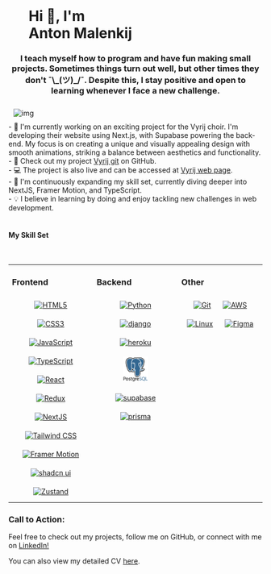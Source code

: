 <h1 style="margin: 16px 40px" align="">Hi 👋, I'm 
    <br>Anton Malenkij</h1>
<h3 align="center">I teach myself how to program and have fun making small projects. Sometimes things turn out well, but other times they don't ¯\_(ツ)_/¯. Despite this, I stay positive and open to learning whenever I face a new challenge.</h3>

<img style="margin: 10px" src="https://st3.depositphotos.com/2617209/16064/v/600/depositphotos_160641966-stock-illustration-programmer-cartoon-character.jpg" alt="img" />
<br>
- 🔭 I'm currently working on an exciting project for the Vyrij choir. I'm developing their website using Next.js, with Supabase powering the back-end. My focus is on creating a unique and visually appealing design with smooth animations, striking a balance between aesthetics and functionality.
<br>
- 🚀 Check out my project <a href="https://github.com/AMalenkij/vyrij">Vyrij git</a> on GitHub.
<br>
- 💻 The project is also live and can be accessed at <a href="https://vyrij.net/">Vyrij web page</a>.
<br>
- 🌱 I'm continuously expanding my skill set, currently diving deeper into NextJS, Framer Motion, and TypeScript.
<br>
- 💡 I believe in learning by doing and enjoy tackling new challenges in web development.
<br>
<br>
<h4>My Skill Set</h4>
<br>
<table><tr><td valign="top" width="33%">

### Frontend  
<div align="center">  
<a href="https://en.wikipedia.org/wiki/HTML5" target="_blank"><img style="margin: 10px" src="https://profilinator.rishav.dev/skills-assets/html5-original-wordmark.svg" alt="HTML5" height="50" /></a>  
<a href="https://www.w3schools.com/css/" target="_blank"><img style="margin: 10px" src="https://profilinator.rishav.dev/skills-assets/css3-original-wordmark.svg" alt="CSS3" height="50" /></a>  
<a href="https://www.javascript.com/" target="_blank"><img style="margin: 10px" src="https://profilinator.rishav.dev/skills-assets/javascript-original.svg" alt="JavaScript" height="50" /></a>
<a href="https://www.typescriptlang.org/" target="_blank"><img style="margin: 10px" src="https://profilinator.rishav.dev/skills-assets/typescript-original.svg" alt="TypeScript" height="50" /></a>  
<a href="https://reactjs.org/" target="_blank"><img style="margin: 10px" src="https://profilinator.rishav.dev/skills-assets/react-original-wordmark.svg" alt="React" height="50" /></a> 
<a href="https://redux.js.org/" target="_blank"><img style="margin: 10px" src="https://profilinator.rishav.dev/skills-assets/redux-original.svg" alt="Redux" height="50" /></a>  
<a href="https://nextjs.org/" target="_blank"><img style="margin: 10px" src="https://profilinator.rishav.dev/skills-assets/nextjs.png" alt="NextJS" height="50" /></a>  
<a href="https://www.tailwindcss.com/" target="_blank"><img style="margin: 10px" src="https://profilinator.rishav.dev/skills-assets/tailwindcss.svg" alt="Tailwind CSS" height="50" /></a>
<a href="https://www.framer.com/motion/" target="_blank"><img style="margin: 10px" src="https://cdn.worldvectorlogo.com/logos/framer-motion.svg" alt="Framer Motion" height="50" /></a>
<a href="https://www.ui.shadcn.com" target="_blank"><img style="margin: 10px" src="https://logolist.net/wp-content/uploads/2024/04/shadcn-ui.svg" alt="shadcn ui" height="50" /></a>
<a href="https://zustand-demo.pmnd.rs/" target="_blank"><img style="margin: 10px" src="https://user-images.githubusercontent.com/958486/218346783-72be5ae3-b953-4dd7-b239-788a882fdad6.svg" alt="Zustand" height="50" /></a>

</div>

</td><td valign="top" width="33%">

### Backend  
<div align="center">  
<a href="https://www.python.org/" target="_blank"><img style="margin: 10px" src="https://profilinator.rishav.dev/skills-assets/python-original.svg" alt="Python" height="50" /></a>
<a href="https://www.djangoproject.com/" target="_blank" rel="noreferrer"> <img style="margin: 10px" src="https://cdn.worldvectorlogo.com/logos/django.svg" alt="django" height="50"/>
<a href="https://heroku.com" target="_blank"> <img style="margin: 10px"  src="https://www.vectorlogo.zone/logos/heroku/heroku-icon.svg" alt="heroku" height="50"/> </a> 
<a href="https://www.postgresql.org" target="_blank" rel="noreferrer"> <img style="margin: 10px"src="https://raw.githubusercontent.com/devicons/devicon/master/icons/postgresql/postgresql-original-wordmark.svg" alt="postgresql" height="50"/> </a>
<a href="https://supabase.com" target="_blank"> <img style="margin: 10px" src="https://www.vectorlogo.zone/logos/supabase/supabase-icon.svg" alt="supabase" height="50"/> </a>
<a href="https://www.prisma.io/" target="_blank"> <img style="margin: 10px" src="https://raw.githubusercontent.com/prisma/presskit/main/Assets/Prisma-IndigoSymbol.svg" alt="prisma" height="50"/> </a>
</div>

</td><td valign="top" width="33%">

### Other  
<div align="center">  
<a href="https://github.com/" target="_blank"><img style="margin: 10px" src="https://profilinator.rishav.dev/skills-assets/git-scm-icon.svg" alt="Git" height="50" /></a>  
<a href="https://aws.amazon.com/" target="_blank"><img style="margin: 10px" src="https://profilinator.rishav.dev/skills-assets/amazonwebservices-original-wordmark.svg" alt="AWS" height="50" /></a>  
<a href="https://www.linux.org/" target="_blank"><img style="margin: 10px" src="https://profilinator.rishav.dev/skills-assets/linux-original.svg" alt="Linux" height="50" /></a>
<a href="https://www.figma.com/" target="_blank"><img style="margin: 10px" src="https://profilinator.rishav.dev/skills-assets/figma-icon.svg" alt="Figma" height="50" /></a>  
</div>

</td></tr></table>  
<h3>Call to Action:</h3>
<p>Feel free to check out my projects, follow me on GitHub, or connect with me on <a href="https://linkedin.com/in/amalenkyi">LinkedIn!</a></p>
<p>You can also view my detailed CV <a href="https://dot-maple-dc6.notion.site/CV-Full-Stack-Developer-9c1b5442303a45eb8f0cf56841fb15ce?pvs=4">here</a>.</p>
